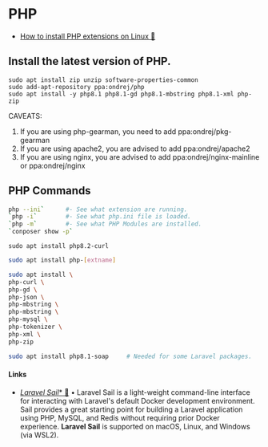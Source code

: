 # PHP

- [How to install PHP extensions on Linux &#128279;](https://www.hostzealot.com/blog/how-to/how-to-install-php-extensions-on-linux)

## Install the latest version of **PHP**.

```
sudo apt install zip unzip software-properties-common
sudo add-apt-repository ppa:ondrej/php
sudo apt install -y php8.1 php8.1-gd php8.1-mbstring php8.1-xml php-zip
```

CAVEATS:
1. If you are using php-gearman, you need to add ppa:ondrej/pkg-gearman
2. If you are using apache2, you are advised to add ppa:ondrej/apache2
3. If you are using nginx, you are advised to add ppa:ondrej/nginx-mainline or ppa:ondrej/nginx


## PHP Commands

```sh
php --ini`      #- See what extension are running.
`php -i`        #- See what php.ini file is loaded.
`php -m`        #- See what PHP Modules are installed.
`conposer show -p`
```

`sudo apt install php8.2-curl`
```sh
sudo apt install php-[extname]

sudo apt install \
php-curl \
php-gd \
php-json \
php-mbstring \
php-mbstring \
php-mysql \
php-tokenizer \
php-xml \
php-zip

sudo apt install php8.1-soap     # Needed for some Laravel packages.
```

#### Links

- [*Laravel Sail** &#128279;](https://laravel.com/docs/9.x/sail) &bull; Laravel Sail is a light-weight command-line interface for interacting with Laravel's default Docker development environment. Sail provides a great starting point for building a Laravel application using PHP, MySQL, and Redis without requiring prior Docker experience. **Laravel Sail** is supported on macOS, Linux, and Windows (via WSL2).
